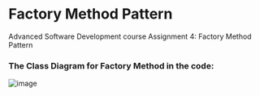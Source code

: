 # Factory Method Pattern
Advanced Software Development course Assignment 4: Factory Method Pattern 
### The Class Diagram for Factory Method in the code: 
![image](https://user-images.githubusercontent.com/68341128/137013250-39c5f833-ca0a-469c-bf4e-d8f0d5de03e8.png)

